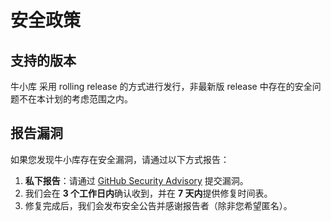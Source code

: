 # 安全政策

## 支持的版本

牛小库 采用 rolling release 的方式进行发行，非最新版 release 中存在的安全问题不在本计划的考虑范围之内。

## 报告漏洞

如果您发现牛小库存在安全漏洞，请通过以下方式报告：

1. **私下报告**：请通过 [GitHub Security Advisory](https://github.com/chaitin/PandaWiki/security/advisories) 提交漏洞。
2. 我们会在 **3 个工作日内**确认收到，并在 **7 天内**提供修复时间表。
3. 修复完成后，我们会发布安全公告并感谢报告者（除非您希望匿名）。
